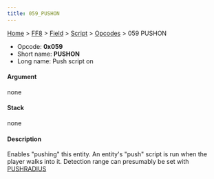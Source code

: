 ```yaml
---
title: 059_PUSHON
---
```


[Home](../../../../index.md) > [FF8](../../../../FF8.md) > [Field](../../../Field.md) > [Script](../../Script.md) > [Opcodes](../Opcodes.md) > 059 PUSHON

-   Opcode: **0x059**
-   Short name: **PUSHON**
-   Long name: Push script on

#### Argument

none

#### Stack

none

#### Description

Enables "pushing" this entity. An entity's "push" script is run when the player walks into it. Detection range can presumably be set with [PUSHRADIUS](063_PUSHRADIUS.md)

